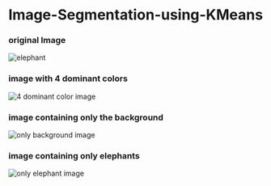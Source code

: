 # Image-Segmentation-using-KMeans


### original Image
![elephant](https://user-images.githubusercontent.com/35531045/66024664-11a97100-e512-11e9-8306-fb112773376c.jpg)
### image with 4 dominant colors
![4 dominant color image](https://user-images.githubusercontent.com/35531045/66024679-1a01ac00-e512-11e9-866d-11432a62cc06.png)
### image containing only the background
![only background image](https://user-images.githubusercontent.com/35531045/66024689-1e2dc980-e512-11e9-90e8-37e250a70628.png)

### image containing only elephants
![only elephant image](https://user-images.githubusercontent.com/35531045/66024693-2259e700-e512-11e9-8c7f-408e3696ae4c.png)
